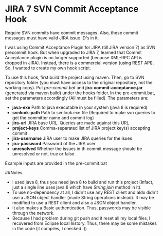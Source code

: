 # JIRA 7 SVN Commit Acceptance Hook
Require SVN commits have commit messages. Also, these commit messages must have valid JIRA issue ID's in it.

I was using Commit Acceptance Plugin for JIRA (till JIRA version 7) as SVN precommit hook. But when upgraded to JIRA 7, learned that Commit Acceptance plugin is no longer supported (because XML-RPC API is dropped in JIRA). Instead, there is a commercial version (using REST API). So, I wanted to create my own hook script.

To use this hook, first build the project using maven. Then, go to SVN repository folder (you must have access to the original repository, not the working copy). Put *pre-commit.bat* and **jira-commit-acceptance.jar** (generated via maven build) under the hooks folder.
In the pre-commit.bat, set the parameters accordingly (All must be filled). The parameters are:
- **java-exe** Path to java executable in your system (java 8 is required)
- **svnlook-path** Path to svnlook.exe file (Required to make svn queries to get the committer name and commit log) 
- **jira-url** JIRA base URL. Queries are made against this URL
- **project-keys** Comma-separated list of JIRA project key(s) accepting commit
- **jira-username** JIRA user to make JIRA queries for the isues
- **jira-password** Password of the JIRA user
- **unresolved** Whether the issues in th commit message should be unresolved or not. true or false

Example inputs are provided in the pre-commit.bat

##Notes
- I used java 8, thus you need java 8 to build and run this project (Infact, just a single line uses java 8 which have *String.join* method in it). 
- To use no-dependency at all, I didn't use any REST client and aldo didn't use a JSON object handler (made String operations instead).  It may be modified to use a REST client and also a JSON object handler.
- It also makes a Basic authentication. Thus, passwords may be visible through the network.
- Because I had problem during git push and it reset all my local files, I recovered from Eclipse local history. Thus, there may be some mistakes in the code (it compiles, I checked :))
